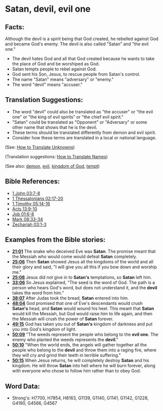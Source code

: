 # Satan, devil, evil one #

## Facts: ##

Although the devil is a spirit being that God created, he rebelled against God and became God's enemy. The devil is also called "Satan" and "the evil one."

* The devil hates God and all that God created because he wants to take the place of God and be worshiped as God.
* Satan tempts people to rebel against God.
* God sent his Son, Jesus, to rescue people from Satan's control.
* The name "Satan" means "adversary" or "enemy."
* The word "devil" means "accuser."

## Translation Suggestions: ##

* The word "devil" could also be translated as "the accuser" or "the evil one" or "the king of evil spirits" or "the chief evil spirit."
* "Satan" could be translated as "Opponent" or "Adversary" or some other name that shows that he is the devil.
* These terms should be translated differently from demon and evil spirit.
* Consider how these terms are translated in a local or national language.

(See: [How to Translate Unknowns](rc://en/ta/man/translate/translate-unknown))

(Translation suggestions: [How to Translate Names](rc://en/ta/man/translate/translate-names))

(See also: [demon](../kt/demon.md), [evil](../kt/evil.md), [kingdom of God](../kt/kingdomofgod.md), [tempt](../kt/tempt.md))

## Bible References: ##

* [1 John 03:7-8](rc://en/tn/help/1jn/03/07)
* [1 Thessalonians 02:17-20](rc://en/tn/help/1th/02/17)
* [1 Timothy 05:14-16](rc://en/tn/help/1ti/05/14)
* [Acts 13:9-10](rc://en/tn/help/act/13/09)
* [Job 01:6-8](rc://en/tn/help/job/01/06)
* [Mark 08:33-34](rc://en/tn/help/mrk/08/33)
* [Zechariah 03:1-3](rc://en/tn/help/zec/03/01)

## Examples from the Bible stories: ##

* __[21:01](rc://en/tn/help/obs/21/01)__ The snake who deceived Eve was __Satan__. The promise meant that the Messiah who would come would defeat __Satan__  completely.
* __[25:06](rc://en/tn/help/obs/25/06)__ Then __Satan__  showed Jesus all the kingdoms of the world and all their glory and said, "I will give you all this if you bow down and worship me."
* __[25:08](rc://en/tn/help/obs/25/08)__ Jesus did not give in to __Satan's__  temptations, so __Satan__  left him.
* __[33:06](rc://en/tn/help/obs/33/06)__ So Jesus explained, "The seed is the word of God. The path is a person who hears God's word, but does not understand it, and the __devil__  takes the word from him."
* __[38:07](rc://en/tn/help/obs/38/07)__ After Judas took the bread, __Satan__  entered into him.
* __[48:04](rc://en/tn/help/obs/48/04)__ God promised that one of Eve's descendants would crush __Satan's__  head, and __Satan__  would wound his heel. This meant that __Satan__  would kill the Messiah, but God would raise him to life again, and then the Messiah will crush the power of __Satan__  forever.
* __[49:15](rc://en/tn/help/obs/49/15)__ God has taken you out of __Satan's__  kingdom of darkness and put you into God's kingdom of light.
* __[50:09](rc://en/tn/help/obs/50/09)__ "The weeds represent the people who belong to the __evil one__. The enemy who planted the weeds represents the __devil__."
* __[50:10](rc://en/tn/help/obs/50/10)__ "When the world ends, the angels will gather together all the people who belong to the __devil__  and throw them into a raging fire, where they will cry and grind their teeth in terrible suffering."
* __[50:15](rc://en/tn/help/obs/50/15)__ When Jesus returns, he will completely destroy __Satan__  and his kingdom. He will throw __Satan__  into hell where he will burn forever, along with everyone who chose to follow him rather than to obey God.


## Word Data: ##

* Strong's: H7700, H7854, H8163, G1139, G1140, G1141, G1142, G1228, G4190, G4566, G4567
